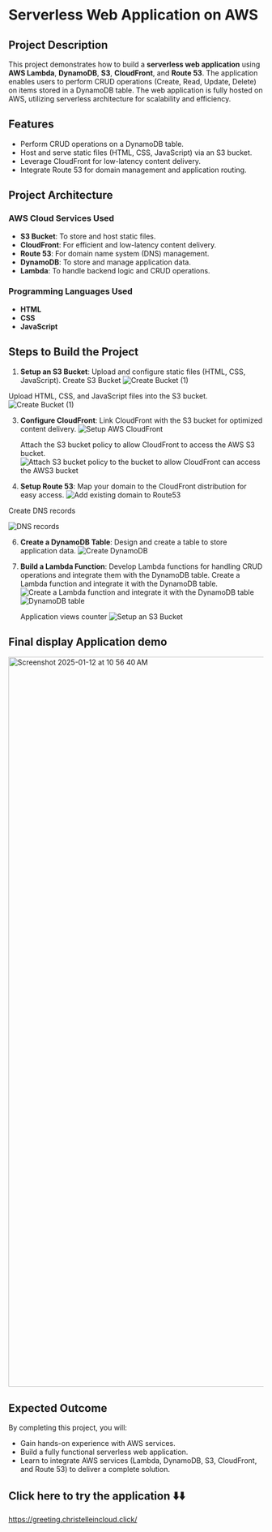 # Serverless Web Application on AWS  

## Project Description  
This project demonstrates how to build a **serverless web application** using **AWS Lambda**, **DynamoDB**, **S3**, **CloudFront**, and **Route 53**. The application enables users to perform CRUD operations (Create, Read, Update, Delete) on items stored in a DynamoDB table. The web application is fully hosted on AWS, utilizing serverless architecture for scalability and efficiency.  

## Features  
* Perform CRUD operations on a DynamoDB table.  
* Host and serve static files (HTML, CSS, JavaScript) via an S3 bucket.  
* Leverage CloudFront for low-latency content delivery.  
* Integrate Route 53 for domain management and application routing.  

## Project Architecture  





### AWS Cloud Services Used  
* **S3 Bucket**: To store and host static files.  
* **CloudFront**: For efficient and low-latency content delivery.  
* **Route 53**: For domain name system (DNS) management.  
* **DynamoDB**: To store and manage application data.  
* **Lambda**: To handle backend logic and CRUD operations.  

### Programming Languages Used  
* **HTML**  
* **CSS**  
* **JavaScript**  

## Steps to Build the Project  
1. **Setup an S3 Bucket**: Upload and configure static files (HTML, CSS, JavaScript).
   Create S3 Bucket 
![Create Bucket  (1)](https://github.com/user-attachments/assets/2913fb2c-22a5-4366-bbe7-0ad872967d80)

Upload HTML, CSS, and JavaScript  files into the S3 bucket.  
![Create Bucket  (1)](https://github.com/user-attachments/assets/c24fd788-366a-4b3c-92d3-384e94d1e7ae)


3. **Configure CloudFront**: Link CloudFront with the S3 bucket for optimized content delivery.
   ![Setup AWS CloudFront](https://github.com/user-attachments/assets/0ab5bab8-3b25-4e6f-9293-dd736e511b0d)

   Attach the S3 bucket policy to allow CloudFront to access the AWS S3 bucket.
   ![Attach S3 bucket policy to the bucket to allow CloudFront can access the AWS3 bucket](https://github.com/user-attachments/assets/f4e5ff59-f7f6-4e74-9717-4a1f80d234c0)

5. **Setup Route 53**: Map your domain to the CloudFront distribution for easy access.
   ![Add existing  domain to Route53](https://github.com/user-attachments/assets/c3bb9887-9fd1-4b3f-8a5a-af01b7cda0bd)

Create DNS records 

![DNS records](https://github.com/user-attachments/assets/1534fe11-a453-46eb-bfc3-9781091c981d)

6. **Create a DynamoDB Table**: Design and create a table to store application data.
   ![Create DynamoDB](https://github.com/user-attachments/assets/1f4bdb83-7bd6-4cee-a336-5aa51c07ede4)

   
7. **Build a Lambda Function**: Develop Lambda functions for handling CRUD operations and integrate them with the DynamoDB table.
   Create a Lambda function and integrate it with the DynamoDB table.
   ![Create a Lambda function and integrate it with the DynamoDB table](https://github.com/user-attachments/assets/b8e98635-7401-4217-a35f-e83b21def947)
   ![DynamoDB table](https://github.com/user-attachments/assets/f0ea378b-4805-4eab-a25b-882045ffa3ee)

   Application views counter
   ![Setup an S3 Bucket](https://github.com/user-attachments/assets/4d8d3aea-7479-48a9-9b82-77587286fe09)

## Final display Application demo
<img width="1439" alt="Screenshot 2025-01-12 at 10 56 40 AM" src="https://github.com/user-attachments/assets/58b625cc-81f4-4e1e-992a-24cac702c6ec" />


## Expected Outcome  
By completing this project, you will:  
* Gain hands-on experience with AWS services.  
* Build a fully functional serverless web application.  
* Learn to integrate AWS services (Lambda, DynamoDB, S3, CloudFront, and Route 53) to deliver a complete solution.

## Click here to try the application ⬇️⬇️
https://greeting.christelleincloud.click/  
